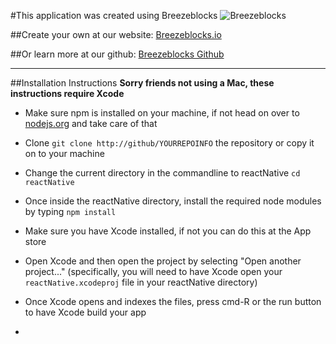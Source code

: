 #This application was created using Breezeblocks
<img src="http://i.imgur.com/Mx6Glyv.png" title="BreezeBlocks" alt="Breezeblocks">

##Create your own at our website:
<a href="http://breezeblocks.io">Breezeblocks.io</a>

##Or learn more at our github:
<a href="https://github.com/christianevans214/DrandAndDrop">Breezeblocks Github</a>

---

##Installation Instructions
**Sorry friends not using a Mac, these instructions require Xcode**
- Make sure npm is installed on your machine, if not head on over to <a href="https://nodejs.org/download/">nodejs.org</a> and take care of that
- Clone `git clone http://github/YOURREPOINFO` the repository or copy it on to your machine
- Change the current directory in the commandline to reactNative `cd reactNative`
- Once inside the reactNative directory, install the required node modules by typing `npm install`

- Make sure you have Xcode installed, if not you can do this at the App store
- Open Xcode and then open the project by selecting "Open another project..." (specifically, you will need to have Xcode open your `reactNative.xcodeproj` file in your reactNative directory)
- Once Xcode opens and indexes the files, press cmd-R or the run button to have Xcode build your app
- 
